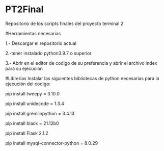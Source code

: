 # PT2Final
Repositorio de los scripts finales del proyecto terminal 2

#Herramientas necesarias

1.- Descargar el repositorio actual

2.-tener instalado python3.9.7 o superior

3.- Abrir en el editor de codigo de su preferencia y abrir el archivo index para su ejecución




#Librerias
Instalar las siguientes bibliotecas de python necesarias para la ejecución del codigo:

pip install tweepy = 3.10.0

pip install unidecode = 1.3.4

pip install gremlinpython = 3.4.13

pip install black = 21.12b0

pip install Flask 2.1.2

pip install mysql-connector-python = 8.0.29


